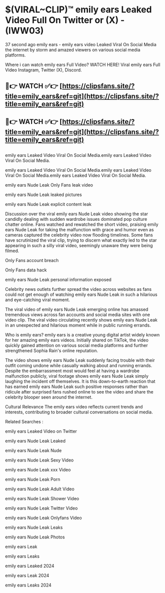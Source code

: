 # $(VIRAL~CLIP)™ emily ears Leaked Video Full On Twitter or (X) -(IWW03)
37 second ago emily ears - emily ears video Leaked Viral On Social Media the internet by storm and amazed viewers on various social media platforms.

Where i can watch emily ears Full Video? WATCH HERE! Viral emily ears Full Video Instagram, Twitter (X), Discord.

## 🔴👉 WATCH ✅👉 [https://clipsfans.site/?title=emily_ears&ref=git](https://clipsfans.site/?title=emily_ears&ref=git)
## 🔴👉 WATCH ✅👉 [https://clipsfans.site/?title=emily_ears&ref=git](https://clipsfans.site/?title=emily_ears&ref=git)
##
emily ears Leaked Video Viral On Social Media.emily ears Leaked Video Viral On Social Media.

emily ears Leaked Video Viral On Social Media.emily ears Leaked Video Viral On Social Media.emily ears Leaked Video Viral On Social Media.

emily ears Nude Leak Only Fans leak video

emily ears Nude Leak leaked pictures

emily ears Nude Leak explicit content leak

Discussion over the viral emily ears Nude Leak video showing the star candidly dealing with sudden wardrobe issues dominated pop culture chatter online. Fans watched and rewatched the short video, praising emily ears Nude Leak for taking the malfunction with grace and humor even as cameras captured the celebrity video now flooding timelines. Some fans have scrutinized the viral clip, trying to discern what exactly led to the star appearing in such a silly viral video, seemingly unaware they were being filmed.


Only Fans account breach

Only Fans data hack

emily ears Nude Leak personal information exposed

Celebrity news outlets further spread the video across websites as fans could not get enough of watching emily ears Nude Leak in such a hilarious and eye-catching viral moment.


The viral video of emily ears Nude Leak emerging online has amassed tremendous views across fan accounts and social media sites with one video clip. The viral video circulating recently shows emily ears Nude Leak in an unexpected and hilarious moment while in public running errands.


Who is emily ears? emily ears is a creative young digital artist widely known for her amazing emily ears videos. Initially shared on TikTok, the video quickly gained attention on various social media platforms and further strengthened Sophia Rain's online reputation.

The video shows emily ears Nude Leak suddenly facing trouble with their outfit coming undone while casually walking about and running errands. Despite the embarrassment most would feel at having a wardrobe malfunction publicly, viral footage shows emily ears Nude Leak simply laughing the incident off themselves. It is this down-to-earth reaction that has earned emily ears Nude Leak such positive responses rather than ridicule after surprised fans rushed online to see the video and share the celebrity blooper seen around the internet.

Cultural Relevance The emily ears video reflects current trends and interests, contributing to broader cultural conversations on social media.

Related Searches :

emily ears Leaked Video on Twitter

emily ears Nude Leak Leaked

emily ears Nude Leak Nude

emily ears Nude Leak Sexy Video

emily ears Nude Leak xxx Video

emily ears Nude Leak Porn

emily ears Nude Leak Adult Video

emily ears Nude Leak Shower Video

emily ears Nude Leak Twitter Video

emily ears Nude Leak Onlyfans Video

emily ears Nude Leak Leaks

emily ears Nude Leak Photos

emily ears Leak

emily ears Leaks

emily ears Leaked 2024

emily ears Leak 2024

emily ears Leaks 2024
